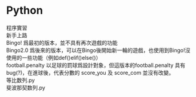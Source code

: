 # Python
程序實習  
新手上路  
Bingo! 爲最初的版本，並不具有再次遊戲的功能  
Bingo2.0 爲後來的版本，可以在Bingo後開始新一輪的遊戲，也使用到Bingo!沒使用的一些功能（例如def()elif()else()）  
football.penalty 以足球的罰球爲設計對象，但這版本的football.penalty 具有bug(?)，在進球後，代表分數的 score_you 及 score_com 並沒有改變。  
等比数列.py  
斐波那契数列.py  
